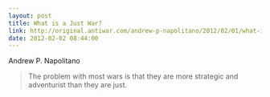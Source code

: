 ```yaml
---
layout: post
title: What is a Just War?
link: http://original.antiwar.com/andrew-p-napolitano/2012/02/01/what-is-a-just-war/
date: 2012-02-02 08:44:00
---
```


Andrew P. Napolitano
> The problem with most wars is that they are more strategic and
> adventurist than they are just.

